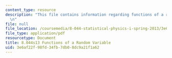 ```yaml
---
content_type: resource
description: "This file contains information regarding functions of a random variable.\r\
  \n"
file: null
file_location: /coursemedia/8-044-statistical-physics-i-spring-2013/3e6af22f98fd34fb7db08dc9a21f1a62_MIT8_044S13_ProbabilityCh3.pdf
file_type: application/pdf
resourcetype: Document
title: 8.044s13 Functions of a Random Variable
uid: 3e6af22f-98fd-34fb-7db0-8dc9a21f1a62
---
```

